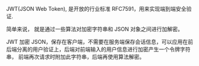 

JWT(JSON Web Token), 是开放的行业标准 RFC7591，用来实现端到端安全验证.

简单来说， 就是通过一些算法对加密字符串和 JSON 对象之间进行加解密。

JWT 加密 JSON，保存在客户端，不需要在服务端保存会话信息，可以应用在前后端分离的用户验证上，后端对前端输入的用户信息进行加密产生一个令牌字符串， 前端再次请求时附加此字符串，后端再使用算法解密。

